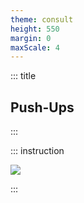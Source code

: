 ```yaml
---
theme: consult
height: 550
margin: 0
maxScale: 4
---
```

<!-- slide template="[[gym-ex]]" -->

::: title
## Push-Ups
:::

::: instruction

![](https://thumbs.gfycat.com/ConventionalMajesticHusky-size_restricted.gif)

:::